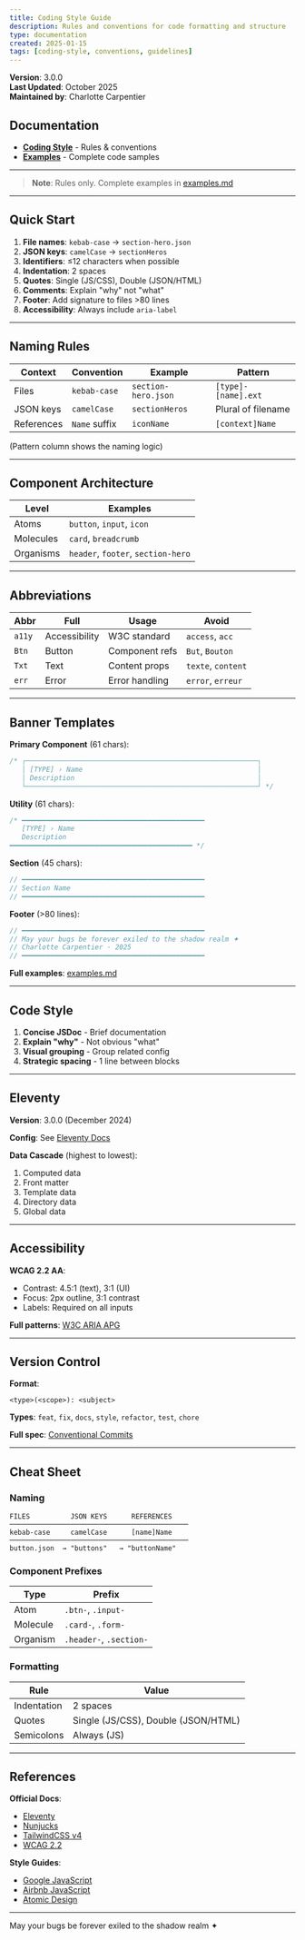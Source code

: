 ```yaml
---
title: Coding Style Guide
description: Rules and conventions for code formatting and structure
type: documentation
created: 2025-01-15
tags: [coding-style, conventions, guidelines]
---
```


**Version**: 3.0.0  
**Last Updated**: October 2025  
**Maintained by**: Charlotte Carpentier

## Documentation

- **[Coding Style](./coding-style.md)** - Rules & conventions
- **[Examples](./examples.md)** - Complete code samples

---

> **Note**: Rules only. Complete examples in [examples.md](./examples.md)

---

## Quick Start

1. **File names**: `kebab-case` → `section-hero.json`
2. **JSON keys**: `camelCase` → `sectionHeros`
3. **Identifiers**: ≤12 characters when possible
4. **Indentation**: 2 spaces
5. **Quotes**: Single (JS/CSS), Double (JSON/HTML)
6. **Comments**: Explain "why" not "what"
7. **Footer**: Add signature to files >80 lines
8. **Accessibility**: Always include `aria-label`

---

## Naming Rules

| Context | Convention | Example | Pattern |
|---------|-----------|---------|---------|
| Files | `kebab-case` | `section-hero.json` | `[type]-[name].ext` |
| JSON keys | `camelCase` | `sectionHeros` | Plural of filename |
| References | `Name` suffix | `iconName` | `[context]Name` |

(Pattern column shows the naming logic)

---

## Component Architecture

| Level | Examples |
|-------|----------|
| Atoms | `button`, `input`, `icon` |
| Molecules | `card`, `breadcrumb` |
| Organisms | `header`, `footer`, `section-hero` |

---

## Abbreviations

| Abbr | Full | Usage | Avoid |
|------|------|-------|----------|
| `a11y` | Accessibility | W3C standard | `access`, `acc` |
| `Btn` | Button | Component refs | `But`, `Bouton` |
| `Txt` | Text | Content props | `texte`, `content` |
| `err` | Error | Error handling | `error`, `erreur` |

---

## Banner Templates

**Primary Component** (61 chars):

```javascript
/* ┌─────────────────────────────────────────────────────────┐
   │ [TYPE] › Name                                           │
   │ Description                                             │
   └─────────────────────────────────────────────────────────┘ */
```

**Utility** (61 chars):

```javascript
/* ━━━━━━━━━━━━━━━━━━━━━━━━━━━━━━━━━━━━━━━━━━━━━
   [TYPE] › Name
   Description
━━━━━━━━━━━━━━━━━━━━━━━━━━━━━━━━━━━━━━━━━━━━━ */
```

**Section** (45 chars):

```javascript
// ━━━━━━━━━━━━━━━━━━━━━━━━━━━━━━━━━━━━━━━━━━━━━
// Section Name
// ━━━━━━━━━━━━━━━━━━━━━━━━━━━━━━━━━━━━━━━━━━━━━
```

**Footer** (>80 lines):

```javascript
// ━━━━━━━━━━━━━━━━━━━━━━━━━━━━━━━━━━━━━━━━━━━━━
// May your bugs be forever exiled to the shadow realm ✦
// Charlotte Carpentier · 2025
// ━━━━━━━━━━━━━━━━━━━━━━━━━━━━━━━━━━━━━━━━━━━━━
```

**Full examples**: [examples.md](./examples.md)

---

## Code Style

1. **Concise JSDoc** - Brief documentation
2. **Explain "why"** - Not obvious "what"
3. **Visual grouping** - Group related config
4. **Strategic spacing** - 1 line between blocks

---

## Eleventy

**Version**: 3.0.0 (December 2024)

**Config**: See [Eleventy Docs](https://www.11ty.dev/docs/)

**Data Cascade** (highest to lowest):

1. Computed data
2. Front matter
3. Template data
4. Directory data
5. Global data

---

## Accessibility

**WCAG 2.2 AA**:

- Contrast: 4.5:1 (text), 3:1 (UI)
- Focus: 2px outline, 3:1 contrast
- Labels: Required on all inputs

**Full patterns**: [W3C ARIA APG](https://www.w3.org/WAI/ARIA/apg/)

---

## Version Control

**Format**:

```text
<type>(<scope>): <subject>
```

**Types**: `feat`, `fix`, `docs`, `style`, `refactor`, `test`, `chore`

**Full spec**: [Conventional Commits](https://www.conventionalcommits.org/)

---

## Cheat Sheet

### Naming

```text
FILES          JSON KEYS      REFERENCES
────────────────────────────────────────────
kebab-case     camelCase      [name]Name
────────────────────────────────────────────
button.json  → "buttons"   → "buttonName"
```

### Component Prefixes

| Type | Prefix |
|------|--------|
| Atom | `.btn-`, `.input-` |
| Molecule | `.card-`, `.form-` |
| Organism | `.header-`, `.section-` |

### Formatting

| Rule | Value |
|------|-------|
| Indentation | 2 spaces |
| Quotes | Single (JS/CSS), Double (JSON/HTML) |
| Semicolons | Always (JS) |

---

## References

**Official Docs**:

- [Eleventy](https://www.11ty.dev/docs/)
- [Nunjucks](https://mozilla.github.io/nunjucks/)
- [TailwindCSS v4](https://tailwindcss.com/docs)
- [WCAG 2.2](https://www.w3.org/WAI/WCAG22/quickref/)

**Style Guides**:

- [Google JavaScript](https://google.github.io/styleguide/jsguide.html)
- [Airbnb JavaScript](https://github.com/airbnb/javascript)
- [Atomic Design](https://atomicdesign.bradfrost.com/)

---

May your bugs be forever exiled to the shadow realm ✦
